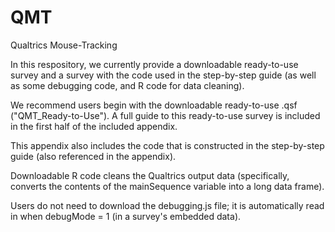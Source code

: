 # QMT
Qualtrics Mouse-Tracking

In this respository, we currently provide a downloadable ready-to-use survey and a survey with the code used in the step-by-step guide (as well as some debugging code, and R code for data cleaning). 

We recommend users begin with the downloadable ready-to-use .qsf ("QMT_Ready-to-Use"). A full guide to this ready-to-use survey is included in the first half of the included appendix. 

This appendix also includes the code that is constructed in the step-by-step guide (also referenced in the appendix). 

Downloadable R code cleans the Qualtrics output data (specifically, converts the contents of the mainSequence variable into a long data frame).

Users do not need to download the debugging.js file; it is automatically read in when debugMode = 1 (in a survey's embedded data).
